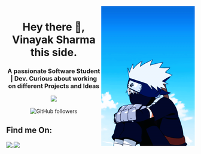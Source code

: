 <img align="right" width="250" src="assets/hyE.gif" width="250px">
<h1 align="center">Hey there 👋, Vinayak Sharma this side. </h1>
<h3 align="center">A passionate Software Student | Dev. Curious about working on different Projects and Ideas</h3>
<p align="center">
<img src="https://github-readme-stats.vercel.app/api?username=heyvinayak&show_icons=true&theme=radical">
  </p>
 <p align="center">
   <img alt="GitHub followers" src="https://img.shields.io/github/followers/heyvinayak?style=social"> 
</p>

<h2>Find me On:</h2>
<a href="https://www.instagram.com/vinayak_4114/" target="blank"><img align="center" src="https://media.giphy.com/media/WyZy1cltG36Y04OCLG/giphy.gif" width="50px" /> </a> <a href="https://www.linkedin.com/in/vinayak-sharma-122b9b203/" target="blank"><img align="center" src="https://media.giphy.com/media/HQTYdpx1yhxWpugAi2/giphy.gif" width="50px" /></a>


